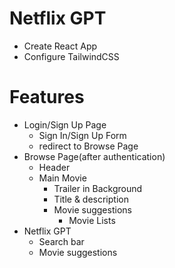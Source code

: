 # Netflix GPT

- Create React App
- Configure TailwindCSS

# Features

- Login/Sign Up Page
  - Sign In/Sign Up Form
  - redirect to Browse Page
- Browse Page(after authentication)
  - Header
  - Main Movie
    - Trailer in Background
    - Title & description
    - Movie suggestions
      - Movie Lists
- Netflix GPT
  - Search bar
  - Movie suggestions
